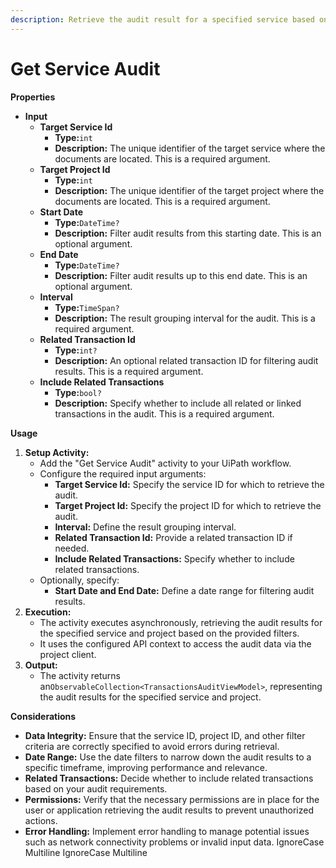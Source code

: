 ```yaml
---
description: Retrieve the audit result for a specified service based on various filters.
---
```


# Get Service Audit

**Properties**

* **Input**
  * **Target Service Id**
    * **Type:**`int`
    * **Description:** The unique identifier of the target service where the documents are located. This is a required argument.
  * **Target Project Id**
    * **Type:**`int`
    * **Description:** The unique identifier of the target project where the documents are located. This is a required argument.
  * **Start Date**
    * **Type:**`DateTime?`
    * **Description:** Filter audit results from this starting date. This is an optional argument.
  * **End Date**
    * **Type:**`DateTime?`
    * **Description:** Filter audit results up to this end date. This is an optional argument.
  * **Interval**
    * **Type:**`TimeSpan?`
    * **Description:** The result grouping interval for the audit. This is a required argument.
  * **Related Transaction Id**
    * **Type:**`int?`
    * **Description:** An optional related transaction ID for filtering audit results. This is a required argument.
  * **Include Related Transactions**
    * **Type:**`bool?`
    * **Description:** Specify whether to include all related or linked transactions in the audit. This is a required argument.

**Usage**

1. **Setup Activity:**
   * Add the "Get Service Audit" activity to your UiPath workflow.
   * Configure the required input arguments:
     * **Target Service Id:** Specify the service ID for which to retrieve the audit.
     * **Target Project Id:** Specify the project ID for which to retrieve the audit.
     * **Interval:** Define the result grouping interval.
     * **Related Transaction Id:** Provide a related transaction ID if needed.
     * **Include Related Transactions:** Specify whether to include related transactions.
   * Optionally, specify:
     * **Start Date and End Date:** Define a date range for filtering audit results.
2. **Execution:**
   * The activity executes asynchronously, retrieving the audit results for the specified service and project based on the provided filters.
   * It uses the configured API context to access the audit data via the project client.
3. **Output:**
   * The activity returns an`ObservableCollection<TransactionsAuditViewModel>`, representing the audit results for the specified service and project.

**Considerations**

* **Data Integrity:** Ensure that the service ID, project ID, and other filter criteria are correctly specified to avoid errors during retrieval.
* **Date Range:** Use the date filters to narrow down the audit results to a specific timeframe, improving performance and relevance.
* **Related Transactions:** Decide whether to include related transactions based on your audit requirements.
* **Permissions:** Verify that the necessary permissions are in place for the user or application retrieving the audit results to prevent unauthorized actions.
* **Error Handling:** Implement error handling to manage potential issues such as network connectivity problems or invalid input data.
 IgnoreCase Multiline IgnoreCase Multiline
